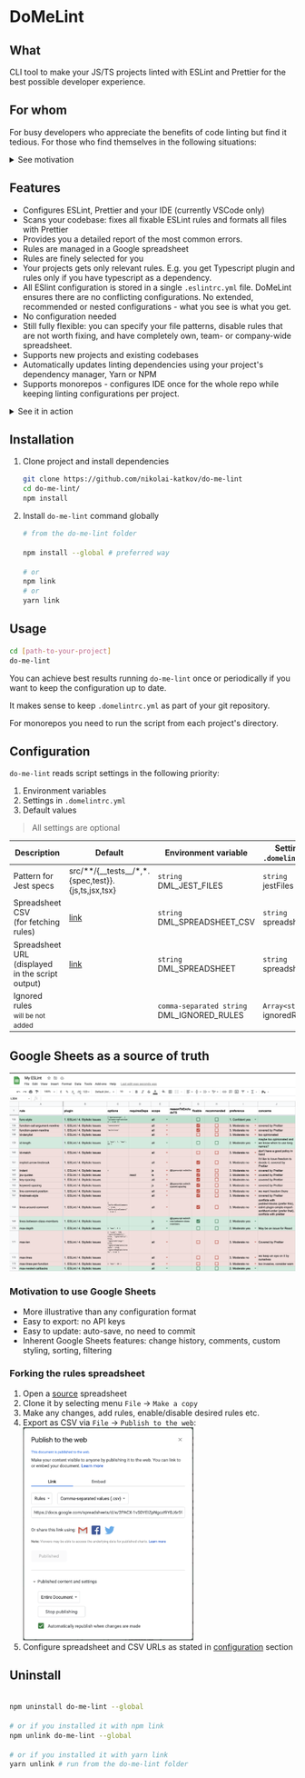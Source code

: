 # DoMeLint

## What

CLI tool to make your JS/TS projects linted with ESLint and Prettier for the best possible developer experience.

## For whom

For busy developers who appreciate the benefits of code linting but find it tedious. For those who find themselves in the following situations:

<details>
<summary>See motivation</summary>
<p>

**I spend too much time to read ESLint rule docs.** It indicates that you are not happy with just applying recommended configs. To make a concious choice you have to learn what is considered a warning, how it might conflict with other rules, test all the rule options. **For hundreds of rules.**

**I don't remember why this rule is here.** Is your current config specific to the project? Do you keep track of the reasons to enable or disable a specific rule?

**I'm not sure if a rule is enabled in my config at all.** ESLint configurations work like layers: one recommended config can enable a rule, another one can cancel it, recommended configs are usually extended from some "base" in a tree-like hierarchy. In addition your project config may be impacted by the parent folder config unless you explicitly forbid it.

**I'd like to use modern ESLint plugins, but I have no time to monitor it.** You suspect that ESLint world is awesome, but trying out all these plugins?

**Sometimes I see more than one warning for the same code.** It indicates you have conflicting rules, or some cases are covered by Typescript.

</p>
</details>

## Features

- Configures ESLint, Prettier and your IDE (currently VSCode only)
- Scans your codebase: fixes all fixable ESLint rules and formats all files with Prettier
- Provides you a detailed report of the most common errors.
- Rules are managed in a Google spreadsheet
- Rules are finely selected for you
- Your projects gets only relevant rules. E.g. you get Typescript plugin and rules only if you have typescript as a dependency.
- All ESlint configuration is stored in a single `.eslintrc.yml` file. DoMeLint ensures there are no conflicting configurations. No extended, recommended or nested configurations - what you see is what you get.
- No configuration needed
- Still fully flexible: you can specify your file patterns, disable rules that are not worth fixing, and have completely own, team- or company-wide spreadsheet.
- Supports new projects and existing codebases
- Automatically updates linting dependencies using your project's dependency manager, Yarn or NPM
- Supports monorepos - configures IDE once for the whole repo while keeping linting configurations per project.

<details>
<summary>See it in action</summary>
<p>

![DoMeLint in action](docs/in-action.png)

</p>
</details>

## Installation

1. Clone project and install dependencies

   ```sh
   git clone https://github.com/nikolai-katkov/do-me-lint
   cd do-me-lint/
   npm install
   ```

2. Install `do-me-lint` command globally

   ```sh
   # from the do-me-lint folder

   npm install --global # preferred way

   # or
   npm link
   # or
   yarn link
   ```

## Usage

```bash
cd [path-to-your-project]
do-me-lint
```

You can achieve best results running `do-me-lint` once or periodically if you want to keep the configuration up to date.

It makes sense to keep `.domelintrc.yml` as part of your git repository.

For monorepos you need to run the script from each project's directory.

## Configuration

`do-me-lint` reads script settings in the following priority:

1. Environment variables
2. Settings in `.domelintrc.yml`
3. Default values

> All settings are optional

| Description                                         | Default                                                                                                                                                                           | Environment variable                            | Setting in `.domelintrc.yml`      |
| --------------------------------------------------- | --------------------------------------------------------------------------------------------------------------------------------------------------------------------------------- | ----------------------------------------------- | --------------------------------- |
| Pattern for Jest specs                              | src/\*\*/{\_\_tests\_\_/\*,\*.{spec,test}}.{js,ts,jsx,tsx}                                                                                                                        | `string` <br> DML_JEST_FILES                    | `string` <br> jestFiles           |
| Spreadsheet CSV <br> (for fetching rules)           | [link](https://docs.google.com/spreadsheets/d/e/2PACX-1vS0YEIZpNgczI9Y0J6r59onLdrhOXLv866Oz9CkhNByDiz5tl-dAABu5edZPlTchTeG4m6Gg-lJmYPX/pub?gid=1499443148&single=true&output=csv) | `string` <br> DML_SPREADSHEET_CSV               | `string` <br> spreadsheetCsv      |
| Spreadsheet URL (displayed in the script output)    | [link](https://docs.google.com/spreadsheets/d/149ecBpNj1mfgTKlCcVwxdKbi5VDNeJdsVW-c2Y62z9k/edit#gid=1499443148)                                                                   | `string` <br> DML_SPREADSHEET                   | `string` <br> spreadsheet         |
| Ignored rules <br> <small>will be not added</small> |                                                                                                                                                                                   | `comma-separated string` <br> DML_IGNORED_RULES | `Array<string>` <br> ignoredRules |

## Google Sheets as a source of truth

![Spreadsheet](docs/spreadsheet.png)

### Motivation to use Google Sheets

- More illustrative than any configuration format
- Easy to export: no API keys
- Easy to update: auto-save, no need to commit
- Inherent Google Sheets features: change history, comments, custom styling, sorting, filtering

### Forking the rules spreadsheet

1. Open a [source](https://docs.google.com/spreadsheets/d/149ecBpNj1mfgTKlCcVwxdKbi5VDNeJdsVW-c2Y62z9k/edit#gid=1499443148) spreadsheet
2. Clone it by selecting menu `File` -> `Make a copy`
3. Make any changes, add rules, enable/disable desired rules etc.
4. Export as CSV via `File` -> `Publish to the web`: <br /><img src="docs/csv-publish.png" width="300"/>
5. Configure spreadsheet and CSV URLs as stated in [configuration](#configuration) section

## Uninstall

```sh

npm uninstall do-me-lint --global

# or if you installed it with npm link
npm unlink do-me-lint --global

# or if you installed it with yarn link
yarn unlink # run from the do-me-lint folder
```
